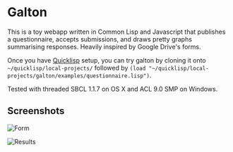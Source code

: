 Galton
======

This is a toy webapp written in Common Lisp and Javascript that
publishes a questionnaire, accepts submissions, and draws pretty graphs
summarising responses. Heavily inspired by Google Drive's forms.

Once you have [Quicklisp](http://quicklisp.org) setup, you can try
galton by cloning it onto `~/quicklisp/local-projects/` followed
by `(load "~/quicklisp/local-projects/galton/examples/questionnaire.lisp")`.

Tested with threaded SBCL 1.1.7 on OS X and ACL 9.0 SMP on Windows.

Screenshots
-----------

![Form](http://i.imgur.com/NGoQXr9.png)

![Results](http://i.imgur.com/ijt2PtN.png)
